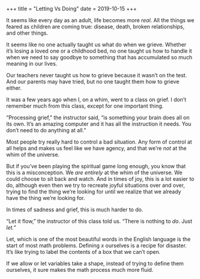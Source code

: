 +++
title = "Letting Vs Doing"
date = 2019-10-15
+++

It seems like every day as an adult, life becomes more _real_. All the things we feared as children are coming true: disease, death, broken relationships, and other things.

It seems like no one actually taught us what do when we grieve. Whether it’s losing a loved one or a childhood bed, no one taught us how to handle it when we need to say goodbye to something that has accumulated so much meaning in our lives. 

Our teachers never taught us how to grieve because it wasn’t on the test. And our parents may have tried, but no one taught them how to grieve either.

It was a few years ago when I, on a whim, went to a class on grief. I don’t remember much from this class, except for one important thing.

“Processing grief,” the instructor said, “is something your brain does all on its own. It’s an amazing computer and it has all the instruction it needs. You don’t need to do anything at all.”

Most people try really hard to control a bad situation. Any form of control at all helps and makes us feel like we have agency, and that we’re _not_ at the whim of the universe.

But if you’ve been playing the spiritual game long enough, you know that this is a misconception. We _are entirely_ at the whim of the universe. We could choose to sit back and watch. And in times of joy, this is a lot easier to do, although even then we try to recreate joyful situations over and over, trying to find the thing we’re looking for until we realize that we already have the thing we’re looking for.

In times of sadness and grief, this is much harder to do. 

“Let it flow,” the instructor of this class told us. “There is nothing to _do_. Just _let.”_

Let, which is one of the most beautiful words in the English language is the start of most math problems. Defining _x_ ourselves is a recipe for disaster. It’s like trying to label the contents of a box that we can’t open. 

If we allow or let variables take a shape, instead of trying to define them ourselves, it sure makes the math process much more fluid.